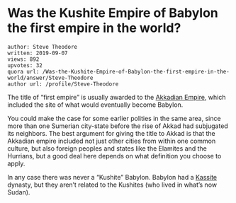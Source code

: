 # Was the Kushite Empire of Babylon the first empire in the world?

	author: Steve Theodore
	written: 2019-09-07
	views: 892
	upvotes: 32
	quora url: /Was-the-Kushite-Empire-of-Babylon-the-first-empire-in-the-world/answer/Steve-Theodore
	author url: /profile/Steve-Theodore


The title of “first empire” is usually awarded to the [Akkadian Empire](https://en.wikipedia.org/wiki/Akkadian_Empire), which included the site of what would eventually become Babylon.

You could make the case for some earlier polities in the same area, since more than one Sumerian city-state before the rise of Akkad had subjugated its neighbors. The best argument for giving the title to Akkad is that the Akkadian empire included not just other cities from within one common culture, but also foreign peoples and states like the Elamites and the Hurrians, but a good deal here depends on what definition you choose to apply.

In any case there was never a “Kushite” Babylon. Babylon had a [Kassite](https://en.wikipedia.org/wiki/Kassites) dynasty, but they aren’t related to the Kushites (who lived in what’s now Sudan).

